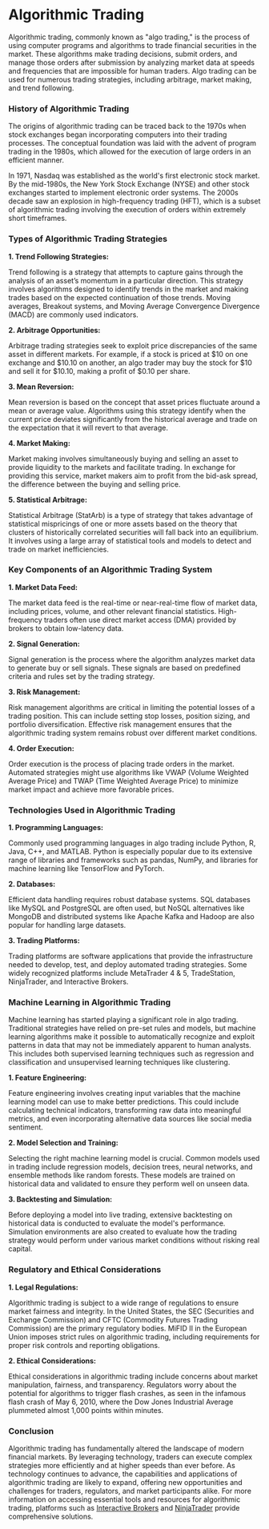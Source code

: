 # Algorithmic Trading

Algorithmic trading, commonly known as "algo trading," is the process of using computer programs and algorithms to trade financial securities in the market. These algorithms make trading decisions, submit orders, and manage those orders after submission by analyzing market data at speeds and frequencies that are impossible for human traders. Algo trading can be used for numerous trading strategies, including arbitrage, market making, and trend following.

### History of Algorithmic Trading

The origins of algorithmic trading can be traced back to the 1970s when stock exchanges began incorporating computers into their trading processes. The conceptual foundation was laid with the advent of program trading in the 1980s, which allowed for the execution of large orders in an efficient manner.

In 1971, Nasdaq was established as the world's first electronic stock market. By the mid-1980s, the New York Stock Exchange (NYSE) and other stock exchanges started to implement electronic order systems. The 2000s decade saw an explosion in high-frequency trading (HFT), which is a subset of algorithmic trading involving the execution of orders within extremely short timeframes. 


### Types of Algorithmic Trading Strategies

**1. Trend Following Strategies:**

Trend following is a strategy that attempts to capture gains through the analysis of an asset’s momentum in a particular direction. This strategy involves algorithms designed to identify trends in the market and making trades based on the expected continuation of those trends. Moving averages, Breakout systems, and Moving Average Convergence Divergence (MACD) are commonly used indicators.

**2. Arbitrage Opportunities:**

Arbitrage trading strategies seek to exploit price discrepancies of the same asset in different markets. For example, if a stock is priced at $10 on one exchange and $10.10 on another, an algo trader may buy the stock for $10 and sell it for $10.10, making a profit of $0.10 per share. 

**3. Mean Reversion:**

Mean reversion is based on the concept that asset prices fluctuate around a mean or average value. Algorithms using this strategy identify when the current price deviates significantly from the historical average and trade on the expectation that it will revert to that average.

**4. Market Making:**

Market making involves simultaneously buying and selling an asset to provide liquidity to the markets and facilitate trading. In exchange for providing this service, market makers aim to profit from the bid-ask spread, the difference between the buying and selling price.

**5. Statistical Arbitrage:**

Statistical Arbitrage (StatArb) is a type of strategy that takes advantage of statistical mispricings of one or more assets based on the theory that clusters of historically correlated securities will fall back into an equilibrium. It involves using a large array of statistical tools and models to detect and trade on market inefficiencies.

### Key Components of an Algorithmic Trading System

**1. Market Data Feed:**

The market data feed is the real-time or near-real-time flow of market data, including prices, volume, and other relevant financial statistics. High-frequency traders often use direct market access (DMA) provided by brokers to obtain low-latency data.

**2. Signal Generation:**

Signal generation is the process where the algorithm analyzes market data to generate buy or sell signals. These signals are based on predefined criteria and rules set by the trading strategy.

**3. Risk Management:**

Risk management algorithms are critical in limiting the potential losses of a trading position. This can include setting stop losses, position sizing, and portfolio diversification. Effective risk management ensures that the algorithmic trading system remains robust over different market conditions.

**4. Order Execution:**

Order execution is the process of placing trade orders in the market. Automated strategies might use algorithms like VWAP (Volume Weighted Average Price) and TWAP (Time Weighted Average Price) to minimize market impact and achieve more favorable prices.

### Technologies Used in Algorithmic Trading

**1. Programming Languages:**

Commonly used programming languages in algo trading include Python, R, Java, C++, and MATLAB. Python is especially popular due to its extensive range of libraries and frameworks such as pandas, NumPy, and libraries for machine learning like TensorFlow and PyTorch.

**2. Databases:**

Efficient data handling requires robust database systems. SQL databases like MySQL and PostgreSQL are often used, but NoSQL alternatives like MongoDB and distributed systems like Apache Kafka and Hadoop are also popular for handling large datasets.

**3. Trading Platforms:**

Trading platforms are software applications that provide the infrastructure needed to develop, test, and deploy automated trading strategies. Some widely recognized platforms include MetaTrader 4 & 5, TradeStation, NinjaTrader, and Interactive Brokers.

### Machine Learning in Algorithmic Trading

Machine learning has started playing a significant role in algo trading. Traditional strategies have relied on pre-set rules and models, but machine learning algorithms make it possible to automatically recognize and exploit patterns in data that may not be immediately apparent to human analysts. This includes both supervised learning techniques such as regression and classification and unsupervised learning techniques like clustering.

**1. Feature Engineering:**

Feature engineering involves creating input variables that the machine learning model can use to make better predictions. This could include calculating technical indicators, transforming raw data into meaningful metrics, and even incorporating alternative data sources like social media sentiment.

**2. Model Selection and Training:**

Selecting the right machine learning model is crucial. Common models used in trading include regression models, decision trees, neural networks, and ensemble methods like random forests. These models are trained on historical data and validated to ensure they perform well on unseen data.

**3. Backtesting and Simulation:**

Before deploying a model into live trading, extensive backtesting on historical data is conducted to evaluate the model's performance. Simulation environments are also created to evaluate how the trading strategy would perform under various market conditions without risking real capital.

### Regulatory and Ethical Considerations

**1. Legal Regulations:**

Algorithmic trading is subject to a wide range of regulations to ensure market fairness and integrity. In the United States, the SEC (Securities and Exchange Commission) and CFTC (Commodity Futures Trading Commission) are the primary regulatory bodies. MiFID II in the European Union imposes strict rules on algorithmic trading, including requirements for proper risk controls and reporting obligations.

**2. Ethical Considerations:**

Ethical considerations in algorithmic trading include concerns about market manipulation, fairness, and transparency. Regulators worry about the potential for algorithms to trigger flash crashes, as seen in the infamous flash crash of May 6, 2010, where the Dow Jones Industrial Average plummeted almost 1,000 points within minutes.

### Conclusion

Algorithmic trading has fundamentally altered the landscape of modern financial markets. By leveraging technology, traders can execute complex strategies more efficiently and at higher speeds than ever before. As technology continues to advance, the capabilities and applications of algorithmic trading are likely to expand, offering new opportunities and challenges for traders, regulators, and market participants alike. For more information on accessing essential tools and resources for algorithmic trading, platforms such as [Interactive Brokers](https://www.interactivebrokers.com/en/home.php) and [NinjaTrader](https://ninjatrader.com/) provide comprehensive solutions.